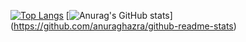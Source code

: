 [![Top Langs](https://github-readme-stats.vercel.app/api/top-langs/?username=naisu-dev
)](https://github.com/anuraghazra/github-readme-stats)
[![Anurag's GitHub stats](https://github-readme-stats.vercel.app/api?username=naisu-dev)]
(https://github.com/anuraghazra/github-readme-stats)
